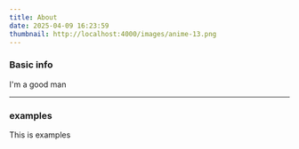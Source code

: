 ```yaml
---
title: About
date: 2025-04-09 16:23:59
thumbnail: http://localhost:4000/images/anime-13.png
---
```


### Basic info

I'm a good man

<hr >

### examples

This is examples